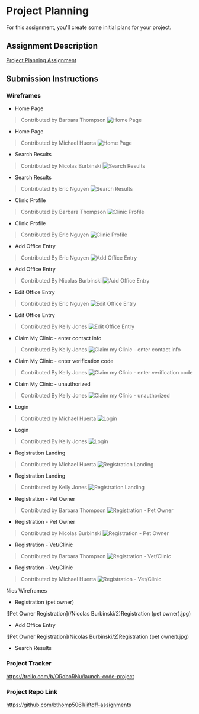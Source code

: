 # Project Planning
For this assignment, you'll create some initial plans for your project.

## Assignment Description
[Project Planning Assignment](https://education.launchcode.org/liftoff/modules/assignments/project-planning)

## Submission Instructions

### Wireframes
- Home Page
> Contributed by Barbara Thompson
![Home Page](/P3-Project_Planning/Barb%20Thompson/bthomp_homepage_wireframe.jpeg)

- Home Page
> Contributed by Michael Huerta
![Home Page](/P3-Project_Planning/Michael%20Huerta/Screen%20Shot%202022-01-24%20at%205.55.44%20PM.png)

- Search Results
> Contributed by Nicolas Burbinski
![Search Results](/P3-Project_Planning/Nicolas%20Burbinski/VetCare%20search%20results.jpg)

- Search Results
> Contributed By Eric Nguyen
![Search Results](/P3-Project_Planning/Eric%20Nguyen/search_results.jpg)

- Clinic Profile
> Contributed By Barbara Thompson
![Clinic Profile](/P3-Project_Planning/Barb%20Thompson/bthomp_clinic_wireframe.jpeg)

- Clinic Profile
> Contributed By Eric Nguyen
![Clinic Profile](/P3-Project_Planning/Eric%20Nguyen/clinic_profile.jpg)

- Add Office Entry
> Contributed By Eric Nguyen
![Add Office Entry](/P3-Project_Planning/Eric%20Nguyen/office_entry.jpg)

- Add Office Entry
> Contributed By Nicolas Burbinski
![Add Office Entry](/P3-Project_Planning/Nicolas%20Burbinski/3\)Add%20office%20entry.jpg)

- Edit Office Entry
> Contributed By Eric Nguyen
![Edit Office Entry](/P3-Project_Planning/Eric%20Nguyen/edit_office.jpg)

- Edit Office Entry
> Contributed By Kelly Jones
![Edit Office Entry](/P3-Project_Planning/kelly/editclinicentry.jpg)

- Claim My Clinic - enter contact info
> Contributed By Kelly Jones
![Claim my Clinic - enter contact info](/P3-Project_Planning/kelly/claimmyclinic01_entercontactinfo.jpg)

- Claim My Clinic - enter verification code
> Contributed By Kelly Jones
![Claim my Clinic - enter verification code](/P3-Project_Planning/kelly/claimmyclinic02_enterverificationcode.jpg)

- Claim My Clinic - unauthorized
> Contributed By Kelly Jones
![Claim my Clinic - unauthorized](/P3-Project_Planning/kelly/claimmyclinic_unauthorized.jpg)

- Login
> Contributed by Michael Huerta
![Login](/P3-Project_Planning/Michael%20Huerta/Screen%20Shot%202022-01-24%20at%205.55.54%20PM.png)

- Login
> Contributed By Kelly Jones
![Login](/P3-Project_Planning/kelly/login.jpg)

- Registration Landing
> Contributed by Michael Huerta
![Registration Landing](/P3-Project_Planning/Michael%20Huerta/Screen%20Shot%202022-01-24%20at%205.55.31%20PM.png)

- Registration Landing
> Contributed by Kelly Jones
![Registration Landing](/P3-Project_Planning/kelly/register_selectanoption.jpg)

- Registration - Pet Owner
> Contributed by Barbara Thompson
![Registration - Pet Owner](/P3-Project_Planning/Barb%20Thompson/bthomp_registration_wireframe.jpeg)

- Registration - Pet Owner
> Contributed by Nicolas Burbinski
![Registration - Pet Owner](/P3-Project_Planning/Nicolas%20Burbinski/2\)Registration%20\(pet%20owner\).jpg)

- Registration - Vet/Clinic
> Contributed by Barbara Thompson
![Registration - Vet/Clinic](/P3-Project_Planning/Barb%20Thompson/bthomp_vetregistration_wireframe.jpeg)

- Registration - Vet/Clinic
> Contributed by Michael Huerta
![Registration - Vet/Clinic](/P3-Project_Planning/Michael%20Huerta/Screen%20Shot%202022-01-24%20at%205.55.21%20PM.png)

Nics Wireframes
* Registration (pet owner)

![Pet Owner Registration](/Nicolas Burbinski/2\)Registration \(pet owner\).jpg)

* Add Office Entry

![Pet Owner Registration](Nicolas Burbinski/2\)Registration (pet owner).jpg)

* Search Results


### Project Tracker

https://trello.com/b/ORoboRNu/launch-code-project

### Project Repo Link


https://github.com/bthomp5061/liftoff-assignments

